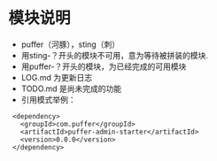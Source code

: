 # 模块说明
* puffer（河豚），sting（刺）
* 用sting-？开头的模块不可用，意为等待被拼装的模块.
* 用puffer-？开头的模块，为已经完成的可用模块
* LOG.md  为更新日志
* TODO.md 是尚未完成的功能
* 引用模式举例：
~~~
 <dependency>
   <groupId>com.puffer</groupId>
   <artifactId>puffer-admin-starter</artifactId>
   <version>0.0.0</version>
 </dependency>
~~~
